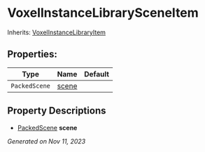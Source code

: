 # VoxelInstanceLibrarySceneItem

Inherits: [VoxelInstanceLibraryItem](VoxelInstanceLibraryItem.md)



## Properties: 


Type           | Name               | Default 
-------------- | ------------------ | --------
`PackedScene`  | [scene](#i_scene)  |         
<p></p>

## Property Descriptions

- [PackedScene](https://docs.godotengine.org/en/stable/classes/class_packedscene.html)<span id="i_scene"></span> **scene**


_Generated on Nov 11, 2023_
